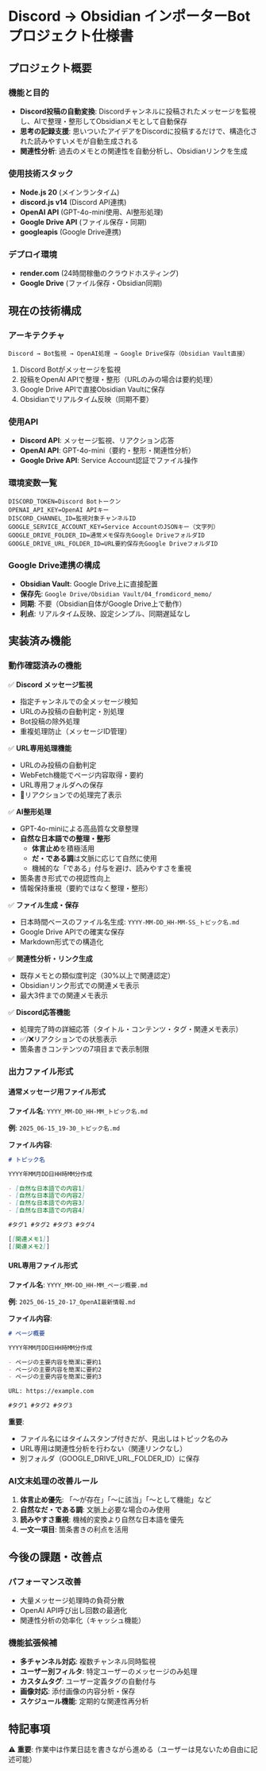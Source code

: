 # Discord → Obsidian インポーターBot プロジェクト仕様書

## プロジェクト概要

### 機能と目的
- **Discord投稿の自動変換**: Discordチャンネルに投稿されたメッセージを監視し、AIで整理・整形してObsidianメモとして自動保存
- **思考の記録支援**: 思いついたアイデアをDiscordに投稿するだけで、構造化された読みやすいメモが自動生成される
- **関連性分析**: 過去のメモとの関連性を自動分析し、Obsidianリンクを生成

### 使用技術スタック
- **Node.js 20** (メインランタイム)
- **discord.js v14** (Discord API連携)
- **OpenAI API** (GPT-4o-mini使用、AI整形処理)
- **Google Drive API** (ファイル保存・同期)
- **googleapis** (Google Drive連携)

### デプロイ環境
- **render.com** (24時間稼働のクラウドホスティング)
- **Google Drive** (ファイル保存・Obsidian同期)

## 現在の技術構成

### アーキテクチャ
```
Discord → Bot監視 → OpenAI処理 → Google Drive保存（Obsidian Vault直接）
```

1. Discord Botがメッセージを監視
2. 投稿をOpenAI APIで整理・整形（URLのみの場合は要約処理）
3. Google Drive APIで直接Obsidian Vaultに保存
4. Obsidianでリアルタイム反映（同期不要）

### 使用API
- **Discord API**: メッセージ監視、リアクション応答
- **OpenAI API**: GPT-4o-mini（要約・整形・関連性分析）
- **Google Drive API**: Service Account認証でファイル操作

### 環境変数一覧
```
DISCORD_TOKEN=Discord Botトークン
OPENAI_API_KEY=OpenAI APIキー  
DISCORD_CHANNEL_ID=監視対象チャンネルID
GOOGLE_SERVICE_ACCOUNT_KEY=Service AccountのJSONキー（文字列）
GOOGLE_DRIVE_FOLDER_ID=通常メモ保存先Google DriveフォルダID
GOOGLE_DRIVE_URL_FOLDER_ID=URL要約保存先Google DriveフォルダID
```

### Google Drive連携の構成
- **Obsidian Vault**: Google Drive上に直接配置
- **保存先**: `Google Drive/Obsidian Vault/04_fromdicord_memo/`
- **同期**: 不要（Obsidian自体がGoogle Drive上で動作）
- **利点**: リアルタイム反映、設定シンプル、同期遅延なし

## 実装済み機能

### 動作確認済みの機能
✅ **Discord メッセージ監視**
- 指定チャンネルでの全メッセージ検知
- URLのみ投稿の自動判定・別処理
- Bot投稿の除外処理
- 重複処理防止（メッセージID管理）

✅ **URL専用処理機能**
- URLのみ投稿の自動判定
- WebFetch機能でページ内容取得・要約
- URL専用フォルダへの保存
- 🔗リアクションでの処理完了表示

✅ **AI整形処理**
- GPT-4o-miniによる高品質な文章整理
- **自然な日本語での整理・整形**
  - **体言止め**を積極活用
  - **だ・である調**は文脈に応じて自然に使用
  - 機械的な「である」付与を避け、読みやすさを重視
- 箇条書き形式での視認性向上
- 情報保持重視（要約ではなく整理・整形）

✅ **ファイル生成・保存**
- 日本時間ベースのファイル名生成: `YYYY-MM-DD_HH-MM-SS_トピック名.md`
- Google Drive APIでの確実な保存
- Markdown形式での構造化

✅ **関連性分析・リンク生成**
- 既存メモとの類似度判定（30%以上で関連認定）
- Obsidianリンク形式での関連メモ表示
- 最大3件までの関連メモ表示

✅ **Discord応答機能**
- 処理完了時の詳細応答（タイトル・コンテンツ・タグ・関連メモ表示）
- ✅/❌リアクションでの状態表示
- 箇条書きコンテンツの7項目まで表示制限

### 出力ファイル形式

#### 通常メッセージ用ファイル形式
**ファイル名**: `YYYY_MM-DD_HH-MM_トピック名.md`

**例**: `2025_06-15_19-30_トピック名.md`

**ファイル内容**:
```markdown
# トピック名

YYYY年MM月DD日HH時MM分作成

- [自然な日本語での内容1]
- [自然な日本語での内容2]
- [自然な日本語での内容3]
- [自然な日本語での内容4]

#タグ1 #タグ2 #タグ3 #タグ4

[[関連メモ1]]
[[関連メモ2]]
```

#### URL専用ファイル形式
**ファイル名**: `YYYY_MM-DD_HH-MM_ページ概要.md`

**例**: `2025_06-15_20-17_OpenAI最新情報.md`

**ファイル内容**:
```markdown
# ページ概要

YYYY年MM月DD日HH時MM分作成

- ページの主要内容を簡潔に要約1
- ページの主要内容を簡潔に要約2
- ページの主要内容を簡潔に要約3

URL: https://example.com

#タグ1 #タグ2 #タグ3
```

**重要**: 
- ファイル名にはタイムスタンプ付きだが、見出しはトピック名のみ
- URL専用は関連性分析を行わない（関連リンクなし）
- 別フォルダ（GOOGLE_DRIVE_URL_FOLDER_ID）に保存

### AI文末処理の改善ルール
1. **体言止め優先**: 「〜が存在」「〜に該当」「〜として機能」など
2. **自然なだ・である調**: 文脈上必要な場合のみ使用
3. **読みやすさ重視**: 機械的変換より自然な日本語を優先
4. **一文一項目**: 箇条書きの利点を活用

## 今後の課題・改善点

### パフォーマンス改善
- 大量メッセージ処理時の負荷分散
- OpenAI API呼び出し回数の最適化
- 関連性分析の効率化（キャッシュ機能）

### 機能拡張候補
- **多チャンネル対応**: 複数チャンネル同時監視
- **ユーザー別フィルタ**: 特定ユーザーのメッセージのみ処理
- **カスタムタグ**: ユーザー定義タグの自動付与
- **画像対応**: 添付画像の内容分析・保存
- **スケジュール機能**: 定期的な関連性再分析

## 特記事項
⚠️ **重要**: 作業中は作業日誌を書きながら進める（ユーザーは見ないため自由に記述可能）